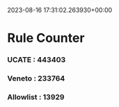 2023-08-16 17:31:02.263930+00:00
# Rule Counter 
 ### UCATE : 443403

 ### Veneto : 233764

 ### Allowlist : 13929